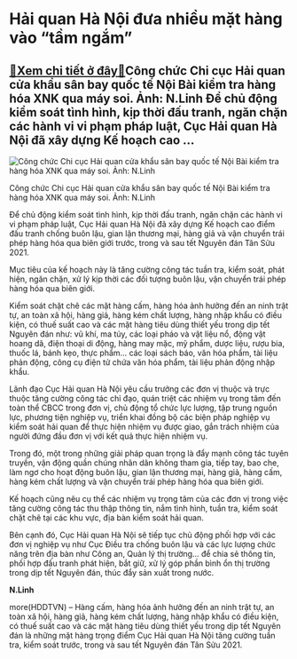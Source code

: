 Hải quan Hà Nội đưa nhiều mặt hàng vào “tầm ngắm”
=================================================

[:gift:Xem chi tiết ở đây:gift:](https://hddtvn.com/hai-quan-ha-noi-dua-nhieu-mat-hang-vao-tam-ngam-2/)Công chức Chi cục Hải quan cửa khẩu sân bay quốc tế Nội Bài kiểm tra hàng hóa XNK qua máy soi. Ảnh: N.Linh Để chủ động kiểm soát tình hình, kịp thời đấu tranh, ngăn chặn các hành vi vi phạm pháp luật, Cục Hải quan Hà Nội đã xây dựng Kế hoạch cao …
-------------------------------------------------------------------------------------------------------------------------------------------------------------------------------------------------------------------------------------------------------





![Công chức Chi cục Hải quan cửa khẩu sân bay quốc tế Nội Bài kiểm tra hàng hóa XNK qua máy soi. Ảnh: N.Linh](https://hddtvn.com/wp-content/uploads/2021/01/3041_DSCF3913.jpg "Công chức Chi cục Hải quan cửa khẩu sân bay quốc tế Nội Bài kiểm tra hàng hóa XNK qua máy soi. Ảnh: N.Linh")


Công chức Chi cục Hải quan cửa khẩu sân bay quốc tế Nội Bài kiểm tra hàng hóa XNK qua máy soi. Ảnh: N.Linh



Để chủ động kiểm soát tình hình, kịp thời đấu tranh, ngăn chặn các hành vi vi phạm pháp luật, Cục Hải quan Hà Nội đã xây dựng Kế hoạch cao điểm đấu tranh chống buôn lậu, gian lận thương mại, hàng giả và vận chuyển trái phép hàng hóa qua biên giới trước, trong và sau tết Nguyên đán Tân Sửu 2021.


Mục tiêu của kế hoạch này là tăng cường công tác tuần tra, kiểm soát, phát hiện, ngăn chặn, xử lý kịp thời các đối tượng buôn lậu, vận chuyển trái phép hàng hóa qua biên giới.


Kiểm soát chặt chẽ các mặt hàng cấm, hàng hóa ảnh hưởng đến an ninh trật tự, an toàn xã hội, hàng giả, hàng kém chất lượng, hàng nhập khẩu có điều kiện, có thuế suất cao và các mặt hàng tiêu dùng thiết yếu trong dịp tết Nguyên đán như: vũ khí, ma túy, các loại pháo và vật liệu nổ, động vật hoang dã, điện thoại di động, hàng may mặc, mỹ phẩm, dược liệu, rượu bia, thuốc lá, bánh kẹo, thực phẩm… các loại sách báo, văn hóa phẩm, tài liệu phản động, công cụ điện tử chứa văn hóa phẩm, tài liệu phản động nhập khẩu.


Lãnh đạo Cục Hải quan Hà Nội yêu cầu trưởng các đơn vị thuộc và trực thuộc tăng cường công tác chỉ đạo, quán triệt các nhiệm vụ trong tâm đến toàn thể CBCC trong đơn vị, chủ động tổ chức lực lượng, tập trung nguồn lực, phương tiện nghiệp vụ, triển khai đồng bộ các biện pháp nghiệp vụ kiểm soát hải quan để thực hiện nhiệm vụ được giao, gắn trách nhiệm của người đứng đầu đơn vị với kết quả thực hiện nhiệm vụ.


Trong đó, một trong những giải pháp quan trọng là đẩy mạnh công tác tuyên truyền, vận động quần chúng nhân dân không tham gia, tiếp tay, bao che, làm ngơ cho hoạt động buôn lậu, gian lận thương mại, hàng giả, hàng cấm, hàng kém chất lượng và vận chuyển trái phép hàng hóa qua biên giới.


Kế hoạch cũng nêu cụ thể các nhiệm vụ trọng tâm của các đơn vị trong việc tăng cường công tác thu thập thông tin, nắm tình hình, tuần tra, kiểm soát chặt chẽ tại các khu vực, địa bàn kiểm soát hải quan.


Bên cạnh đó, Cục Hải quan Hà Nội sẽ tiếp tục chủ động phối hợp với các đơn vị nghiệp vụ như Cục Điều tra chống buôn lậu và các lực lượng chức năng trên địa bàn như Công an, Quản lý thị trường… để chia sẻ thông tin, phối hợp đấu tranh phát hiện, bắt giữ, xử lý góp phần bình ổn thị trường trong dịp tết Nguyên đán, thúc đẩy sản xuất trong nước.




**N.Linh**



more(HDDTVN) – Hàng cấm, hàng hóa ảnh hưởng đến an ninh trật tự, an toàn xã hội, hàng giả, hàng kém chất lượng, hàng nhập khẩu có điều kiện, có thuế suất cao và các mặt hàng tiêu dùng thiết yếu trong dịp tết Nguyên đán là những mặt hàng trọng điểm Cục Hải quan Hà Nội tăng cường tuần tra, kiểm soát trước, trong và sau tết Nguyên đán Tân Sửu 2021.

